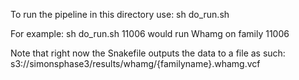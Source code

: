 To run the pipeline in this directory use:
sh do_run.sh <familyName>

For example:
sh do_run.sh 11006
would run Whamg on family 11006

Note that right now the Snakefile outputs the data to a file as such:
s3://simonsphase3/results/whamg/{familyname}.whamg.vcf

